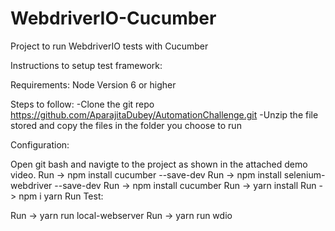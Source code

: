 # WebdriverIO-Cucumber
Project to run WebdriverIO tests with Cucumber

Instructions to setup test framework:

Requirements: Node Version 6 or higher

Steps to follow: -Clone the git repo https://github.com/AparajitaDubey/AutomationChallenge.git -Unzip the file stored and copy the files in the folder you choose to run

Configuration:

Open git bash and navigte to the project as shown in the attached demo video.
Run -> npm install cucumber --save-dev
Run -> npm install selenium-webdriver --save-dev
Run -> npm install cucumber
Run -> yarn install
Run -> npm i yarn
Run Test:

Run -> yarn run local-webserver
Run -> yarn run wdio
